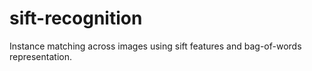 # sift-recognition
Instance matching across images using sift features and bag-of-words representation.
